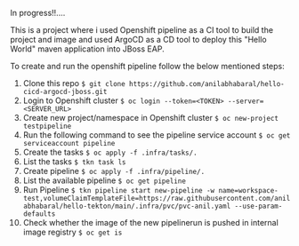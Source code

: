 In progress!!....


This is a project where i used Openshift pipeline as a CI tool to build the project and image and used ArgoCD as a CD tool to deploy this "Hello World" maven application into JBoss EAP.

To create and run the openshift pipeline follow the below mentioned steps:

1. Clone this repo `$ git clone https://github.com/anilabhabaral/hello-cicd-argocd-jboss.git`
2. Login to Openshift cluster `$ oc login --token=<TOKEN> --server=<SERVER_URL>`
3. Create new project/namespace in Openshift cluster `$ oc new-project testpipeline`
4. Run the following command to see the pipeline service account `$ oc get serviceaccount pipeline`
5. Create the tasks `$ oc apply -f .infra/tasks/.`
6. List the tasks `$ tkn task ls`
7. Create pipeline `$ oc apply -f .infra/pipeline/.`
8. List the available pipeline `$ oc get pipeline`
9. Run Pipeline `$ tkn pipeline start new-pipeline -w name=workspace-test,volumeClaimTemplateFile=https://raw.githubusercontent.com/anilabhabaral/hello-tekton/main/.infra/pvc/pvc-anil.yaml --use-param-defaults`
10. Check whether the image of the new pipelinerun is pushed in internal image registry `$ oc get is`
   

